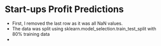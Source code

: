 # Start-ups Profit Predictions

- First, I removed the last row as it was all NaN values. 
- The data was split using sklearn.model_selection.train_test_split with 80% training data
- 
